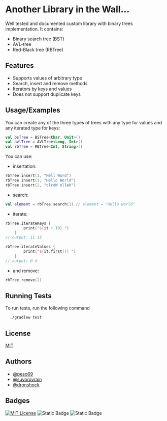 
# Another Library in the Wall...

Well tested and documented custom library with binary trees implementation.
It contains:
- Binary search tree (BST)
- AVL-tree
- Red-Black tree (RBTree)



## Features

- Supports values of arbitrary type
- Search, insert and remove methods
- Iterators by keys and values 
- Does not support duplicate keys


## Usage/Examples

You can create any of the three types of trees with any type for values and any iterated type for keys:
```kotlin
val bsTree = BSTree<Char, Unit>()
val avlTree = AVLTree<Long, Int>()
val rbTree = RBTree<Int, String>()
```
You can use:
- insertation:
```kotlin
rbTree.insert(1, "Hell Word")
rbTree.insert(1, "Hello World")
rbTree.insert(2, "dlroW olleH")
```
- search:
```kotlin
val element = rbTree.search(1) // element = "Hello world"
```
- iterate:
```kotlin
rbTree.iterateKeys {
        print("${it + 10} ")
    }
// output: 11 12

rbTree.iterateValues {
        print("${it.first()} ")
    }
// output: H d
```
- and remove:
```kotlin
rbTree.remove(2)
```


## Running Tests

To run tests, run the following command

```bash
  ./gradlew test
```


## License

[MIT](https://choosealicense.com/licenses/mit/)


## Authors

- [@peso69](https://github.com/Sem4kok)
- [@suvorovrain](https://github.com/suvorovrain)
- [@dronshock](https://github.com/DronShock)


## Badges

[![MIT License](https://img.shields.io/badge/License-MIT-green.svg)](https://choosealicense.com/licenses/mit/)
![Static Badge](https://img.shields.io/badge/Kotlin-purple?style=flat&logo=kotlin)
![Static Badge](https://img.shields.io/badge/Gradle-8.6-green?style=flat&logo=gradle&logoColor=%2302303A)


